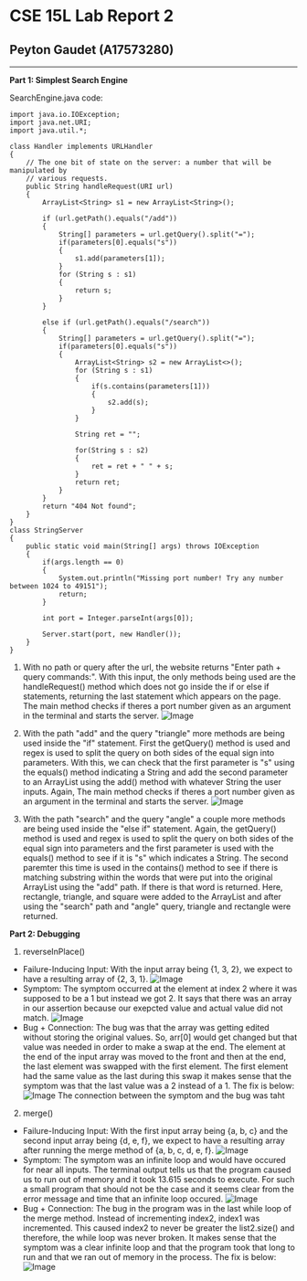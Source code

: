 # CSE 15L Lab Report 2
## Peyton Gaudet (A17573280)

---
**Part 1: Simplest Search Engine** 

SearchEngine.java code:
```
import java.io.IOException;
import java.net.URI;
import java.util.*;

class Handler implements URLHandler 
{
    // The one bit of state on the server: a number that will be manipulated by
    // various requests.
    public String handleRequest(URI url) 
    {
        ArrayList<String> s1 = new ArrayList<String>();
        
        if (url.getPath().equals("/add")) 
        {
            String[] parameters = url.getQuery().split("=");
            if(parameters[0].equals("s"))
            {
                s1.add(parameters[1]);
            }
            for (String s : s1)
            {
                return s;
            }
        } 
        
        else if (url.getPath().equals("/search")) 
        {
            String[] parameters = url.getQuery().split("=");
            if(parameters[0].equals("s"))
            {
                ArrayList<String> s2 = new ArrayList<>();
                for (String s : s1)
                {
                    if(s.contains(parameters[1]))
                    {
                        s2.add(s);
                    }                     
                }
                
                String ret = "";

                for(String s : s2)
                {
                    ret = ret + " " + s;
                }
                return ret;
            }    
        } 
        return "404 Not found";
    }
}
class StringServer 
{
    public static void main(String[] args) throws IOException 
    {
        if(args.length == 0)
        {
            System.out.println("Missing port number! Try any number between 1024 to 49151");
            return;
        }

        int port = Integer.parseInt(args[0]);

        Server.start(port, new Handler());
    }
}
```

1. With no path or query after the url, the website returns "Enter path + query commands:". With this input, the only methods being used are the handleRequest() method which does not go inside the if or else if statements, returning the last statement which appears on the page. The main method checks if theres a port number given as an argument in the terminal and starts the server.
![Image](LR2.1.1.png)


2. With the path "add" and the query "triangle" more methods are being used inside the "if" statement. First the getQuery() method is used and regex is used to split the query on both sides of the equal sign into parameters. With this, we can check that the first parameter is "s" using the equals() method indicating a String and add the second parameter to an ArrayList using the add() method with whatever String the user inputs. Again, The main method checks if theres a port number given as an argument in the terminal and starts the server.
![Image](LR2.1.2.png)

3. With the path "search" and the query "angle" a couple more methods are being used inside the "else if" statement. Again, the getQuery() method is used and regex is used to split the query on both sides of the equal sign into parameters and the first parameter is used with the equals() method to see if it is "s" which indicates a String. The second paremter this time is used in the contains() method to see if there is matching substring within the words that were put into the original ArrayList using the "add" path. If there is that word is returned. Here, rectangle, triangle, and square were added to the ArrayList and after using the "search" path and "angle" query, triangle and rectangle were returned.


**Part 2: Debugging**

1. reverseInPlace()
* Failure-Inducing Input: With the input array being {1, 3, 2}, we expect to have a resulting array of {2, 3, 1}.
![Image](LR2.2.1.png)
* Symptom: The symptom occurred at the element at index 2 where it was supposed to be a 1 but instead we got 2. It says that there was an array in our assertion because our exepcted value and actual value did not match.
![Image](LR2.2.2.png)
* Bug + Connection:
The bug was that the array was getting edited without storing the original values. So, arr[0] would get changed but that value was needed in order to make a swap at the end. The element at the end of the input array was moved to the front and then at the end, the last element was swapped with the first element. The first element had the same value as the last during this swap it makes sense that the symptom was that the last value was a 2 instead of a 1. The fix is below:
![Image](LR2.2.5.png)
The connection between the symptom and the bug was taht 

2. merge()
* Failure-Inducing Input: With the first input array being {a, b, c} and the second input array being {d, e, f}, we expect to have a resulting array after running the merge method of {a, b, c, d, e, f}.
![Image](LR2.2.3.png)
* Symptom: The symptom was an infinite loop and would have occured for near all inputs. The terminal output tells us that the program caused us to run out of memory and it took 13.615 seconds to execute. For such a small program that should not be the case and it seems clear from the error message and time that an infinite loop occured.
![Image](LR2.2.4.png)
* Bug + Connection: The bug in the program was in the last while loop of the merge method. Instead of incrementing index2, index1 was incremented. This caused index2 to never be greater the list2.size() and therefore, the while loop was never broken. It makes sense that the symptom was a clear infinite loop and that the program took that long to run and that we ran out of memory in the process. The fix is below:
![Image](LR2.2.6.png)